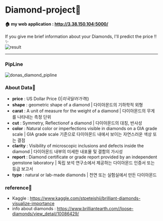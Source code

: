 # Diamond-project💎
#### 🏠 **my web application** : http://3.38.150.104:5000/    
If you give me brief information about your Diamonds, I'll predict the price !! ✨   
![result](https://user-images.githubusercontent.com/89832134/145787450-8581649b-d572-4532-be3f-d302ebf843a7.png)
___
### PipLine
![donas_diamond_pipline](https://user-images.githubusercontent.com/89832134/145787167-25384672-13c1-4f97-9b1b-1d1cfa60a22c.jpg)
### About Data🥕
* **price** : US Dollar Price ($) | 미국 달러 가격($)
* **shape** : geometric shape of a diamond | 다이아몬드의 기하학적 외형
* **carat** : A unit of measure for the weight of a diamond | 다이아몬드의 무게를 나타내는 측정 단위
* **cut** : Symmetry, Reflectionof a diamond | 다이아몬드의 대칭, 반사성
* **color** : Natural color or imperfections visible in diamonds on a GIA grade scale | GIA grade scale 기준으로 다이아몬드 내에서 보이는 자연스러운 색상 또는 결점
* **clarity** : Visibility of microscopic inclusions and defects inside the diamond | 다이아몬드 내부의 미세한 내포물 및 결함의 가시성
* **report** : Diamond certificate or grade report provided by an independent gemstone laboratory | 독립 보석 연구소에서 제공하는 다이아몬드 인증서 또는 등급 보고서
* **type** : natural or lab-made diamonds | 천연 또는 실험실에서 만든 다이아몬드
### reference📎
* Kaggle : https://www.kaggle.com/stpeteishii/brilliant-diamonds-visualize-importance
* info about diamonds : https://www.brilliantearth.com//loose-diamonds/view_detail/10086429/
